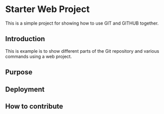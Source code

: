 # Starter Web Project

This is a simple project for showing
how to use GIT and GITHUB together.

## Introduction

This is example is to show different parts
of the Git repository and various commands
using a web project.

## Purpose

## Deployment

## How to contribute